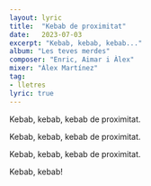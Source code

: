 ```yaml
---
layout: lyric
title:  "Kebab de proximitat"
date:   2023-07-03
excerpt: "Kebab, kebab, kebab..."
album: "Les teves merdes"
composer: "Enric, Aimar i Àlex"
mixer: "Àlex Martínez"
tag:
- lletres
lyric: true
---
```


Kebab, kebab, kebab de proximitat.

Kebab, kebab, kebab de proximitat.

Kebab, kebab, kebab de proximitat.

Kebab, kebab!